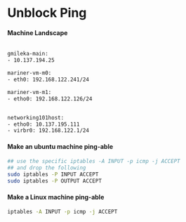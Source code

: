 # Unblock Ping

#### Machine Landscape

```bash

gmileka-main:
- 10.137.194.25

mariner-vm-m0:
- eth0: 192.168.122.241/24

mariner-vm-m1:
- etho0: 192.168.122.126/24


networking101host:
- etho0: 10.137.195.111
- virbr0: 192.168.122.1/24
```

#### Make an ubuntu machine ping-able

```bash
## use the specific iptables -A INPUT -p icmp -j ACCEPT
## and drop the following
sudo iptables -P INPUT ACCEPT
sudo iptables -P OUTPUT ACCEPT
```

#### Make a Linux machine ping-able

```bash
iptables -A INPUT -p icmp -j ACCEPT
```


